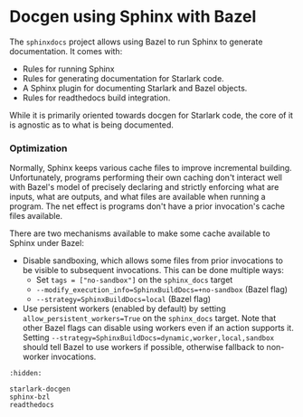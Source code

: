 # Docgen using Sphinx with Bazel

The `sphinxdocs` project allows using Bazel to run Sphinx to generate
documentation. It comes with:

* Rules for running Sphinx
* Rules for generating documentation for Starlark code.
* A Sphinx plugin for documenting Starlark and Bazel objects.
* Rules for readthedocs build integration.

While it is primarily oriented towards docgen for Starlark code, the core of it
is agnostic as to what is being documented.

### Optimization

Normally, Sphinx keeps various cache files to improve incremental building.
Unfortunately, programs performing their own caching don't interact well
with Bazel's model of precisely declaring and strictly enforcing what are
inputs, what are outputs, and what files are available when running a program.
The net effect is programs don't have a prior invocation's cache files
available.

There are two mechanisms available to make some cache available to Sphinx under
Bazel:

* Disable sandboxing, which allows some files from prior invocations to be
  visible to subsequent invocations. This can be done multiple ways:
  * Set `tags = ["no-sandbox"]` on the `sphinx_docs` target
  * `--modify_execution_info=SphinxBuildDocs=+no-sandbox` (Bazel flag)
  * `--strategy=SphinxBuildDocs=local` (Bazel flag)
* Use persistent workers (enabled by default) by setting
  `allow_persistent_workers=True` on the `sphinx_docs` target. Note that other
  Bazel flags can disable using workers even if an action supports it. Setting
  `--strategy=SphinxBuildDocs=dynamic,worker,local,sandbox` should tell Bazel
  to use workers if possible, otherwise fallback to non-worker invocations.


```{toctree}
:hidden:

starlark-docgen
sphinx-bzl
readthedocs
```
